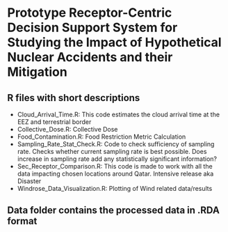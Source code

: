 # Prototype Receptor-Centric Decision Support System for Studying the Impact of Hypothetical Nuclear Accidents and their Mitigation

## R files with short descriptions
- Cloud_Arrival_Time.R: This code estimates the cloud arrival time at the EEZ and terrestrial border
- Collective_Dose.R: Collective Dose
- Food_Contamination.R: Food Restriction Metric Calculation
- Sampling_Rate_Stat_Check.R: Code to check sufficiency of sampling rate. Checks whether current sampling rate is best possible. Does increase in sampling rate add any statistically significant information?
- Sec_Receptor_Comparison.R: This code is made to work with all the data impacting chosen locations around Qatar. Intensive release aka Disaster
- Windrose_Data_Visualization.R: Plotting of Wind related data/results

## Data folder contains the processed data in .RDA format
